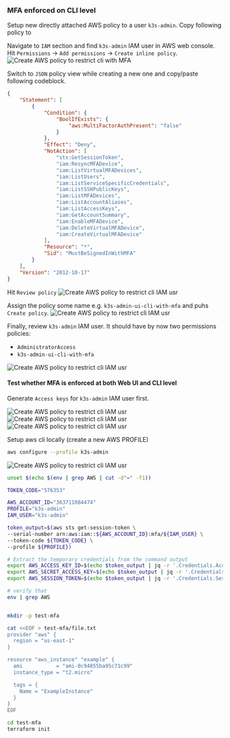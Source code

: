 ### MFA enforced on CLI level


Setup new directly attached AWS policy to a user `k3s-admin`.
Copy following policy to 

Navigate to `IAM` section and find `k3s-admin` IAM user in AWS web console. Hit `Permissions` -> `Add permissions` -> `Create inline policy`.
![Create AWS policy to restrict cli with MFA](../img/mfa-1.png)

Switch to `JSON` policy view while creating a new one and copy/paste following codeblock.


```json
{
    "Statement": [
        {
            "Condition": {
                "BoolIfExists": {
                    "aws:MultiFactorAuthPresent": "false"
                }
            },
            "Effect": "Deny",
            "NotAction": [
                "sts:GetSessionToken",
                "iam:ResyncMFADevice",
                "iam:ListVirtualMFADevices",
                "iam:ListUsers",
                "iam:ListServiceSpecificCredentials",
                "iam:ListSSHPublicKeys",
                "iam:ListMFADevices",
                "iam:ListAccountAliases",
                "iam:ListAccessKeys",
                "iam:GetAccountSummary",
                "iam:EnableMFADevice",
                "iam:DeleteVirtualMFADevice",
                "iam:CreateVirtualMFADevice"
            ],
            "Resource": "*",
            "Sid": "MustBeSignedInWithMFA"
        }
    ],
    "Version": "2012-10-17"
}

```


Hit `Review policy`
![Create AWS policy to restrict cli  IAM usr](../img/mfa-2.png)


Assign the policy some name e.g. `k3s-admin-ui-cli-with-mfa` and puhs `Create policy`.
![Create AWS policy to restrict cli  IAM usr](../img/mfa-3.png)


Finally, review `k3s-admin` IAM user. It should have by now two permissions policies:
- `AdministratorAccess`
- `k3s-admin-ui-cli-with-mfa`


![Create AWS policy to restrict cli  IAM usr](../img/mfa-4.png)


#### Test whether MFA is enforced at both Web UI and CLI level


Generate `Access keys` for `k3s-admin` IAM user first.

![Create AWS policy to restrict cli  IAM usr](../img/mfa-5.png)
![Create AWS policy to restrict cli  IAM usr](../img/mfa-6.png)
![Create AWS policy to restrict cli  IAM usr](../img/mfa-7.png)

Setup aws cli locally (create a new AWS PROFILE)

```bash
aws configure --profile k3s-admin
```

![Create AWS policy to restrict cli  IAM usr](../img/mfa-8.png)


```bash
unset $(echo $(env | grep AWS | cut -d"=" -f1))

TOKEN_CODE="576353"

AWS_ACCOUNT_ID="363711084474"
PROFILE="k3s-admin"
IAM_USER="k3s-admin"

token_output=$(aws sts get-session-token \
--serial-number arn:aws:iam::${AWS_ACCOUNT_ID}:mfa/${IAM_USER} \
--token-code ${TOKEN_CODE} \
--profile ${PROFILE})

# Extract the temporary credentials from the command output
export AWS_ACCESS_KEY_ID=$(echo $token_output | jq -r '.Credentials.AccessKeyId')
export AWS_SECRET_ACCESS_KEY=$(echo $token_output | jq -r '.Credentials.SecretAccessKey')
export AWS_SESSION_TOKEN=$(echo $token_output | jq -r '.Credentials.SessionToken')

# verify that 
env | grep AWS
```

```bash

mkdir -p test-mfa

cat <<EOF > test-mfa/file.txt
provider "aws" {
  region = "us-east-1"
}

resource "aws_instance" "example" {
  ami           = "ami-0c94855ba95c71c99"
  instance_type = "t2.micro"

  tags = {
    Name = "ExampleInstance"
  }
}
EOF

cd test-mfa
terraform init
```

